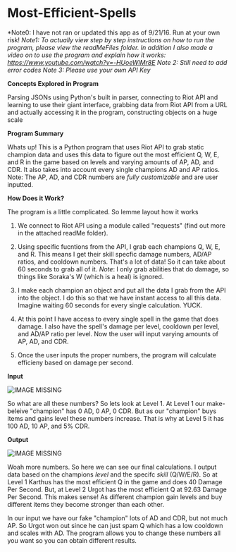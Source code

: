 # Most-Efficient-Spells



*Note0: I have not ran or updated this app as of 9/21/16. Run at your own risk!
*Note1:  To actually view step by step instructions on how to run the program, please view the readMeFiles folder. In addition I also made a video on to use the program and explain how it works: https://www.youtube.com/watch?v=-HUoeWlMr8E*
*Note 2: Still need to add error codes*
*Note 3: Please use your own API Key*

**Concepts Explored in Program**


Parsing JSONs using Python's built in parser, connecting to Riot API and learning to use their giant interface, grabbing data from Riot API from a URL and actually accessing it in the program, constructing objects on a huge scale


**Program Summary**


Whats up! This is a Python program that uses Riot API to grab static champion data and uses this data to figure out the most efficient Q, W, E, and R in the game based on levels and varying amounts of AP, AD, and CDR. It also takes into account every single champions AD and AP ratios.  Note: The AP, AD, and CDR numbers are *fully customizable* and are user inputted. 

**How Does it Work?**


The program is a little complicated.  So lemme layout how it works 


1. We connect to Riot API using a module called "requests" (find out more in the attached readMe folder).


2. Using specific fucntions from the API, I grab each champions Q, W, E, and R.  This means I get their skill specfic damage numbers, AD/AP ratios, and cooldown numbers. That's a lot of data! So it can take about 60 seconds to grab all of it. *Note*:  I only grab abilities that do damage, so things like Soraka's W (which is a heal) is ignored. 

3. I make each champion an object and put all the data I grab from the API into the object. I do this so that we have instant access to all this data. Imagine waiting 60 seconds for every single calculation. YUCK. 

4. At this point I have access to every single spell in the game that does damage.  I also have the spell's damage per level, cooldown per level, and AD/AP ratio per level.  Now the user will input varying amounts of AP, AD, and CDR.

5. Once the user inputs the proper numbers, the program will calculate efficieny based on damage per second. 


**Input**


![IMAGE MISSING](http://i.imgur.com/8ZCZqVM.png)

So what are all these numbers? So lets look at Level 1.  At Level 1 our make-beleive "champion" has 0 AD, 0 AP, 0 CDR. But as our "champion" buys items and gains level these numbers increase.  That is why at Level 5 it has 100 AD, 10 AP, and 5% CDR.

**Output**


![IMAGE MISSING](http://i.imgur.com/rezFA37.png)

Woah more numbers. So here we can see our final calculations. I output data based on the champions *level* and the specifc *skill* (Q/W/E/R). So at Level 1 Karthus has the most efficient Q in the game and does 40 Damage Per Second. But, at Level 2 Urgot has the most efficient Q at 92.63 Damage Per Second. This makes sense! As different champion gain levels and buy different items they become stronger than each other. 

In our input we have our fake "champion" lots of AD and CDR, but not much AP. So Urgot won out since he can just spam Q which has a low cooldown and scales with AD.  The program allows you to change these numbers all you want so you can obtain different results. 





